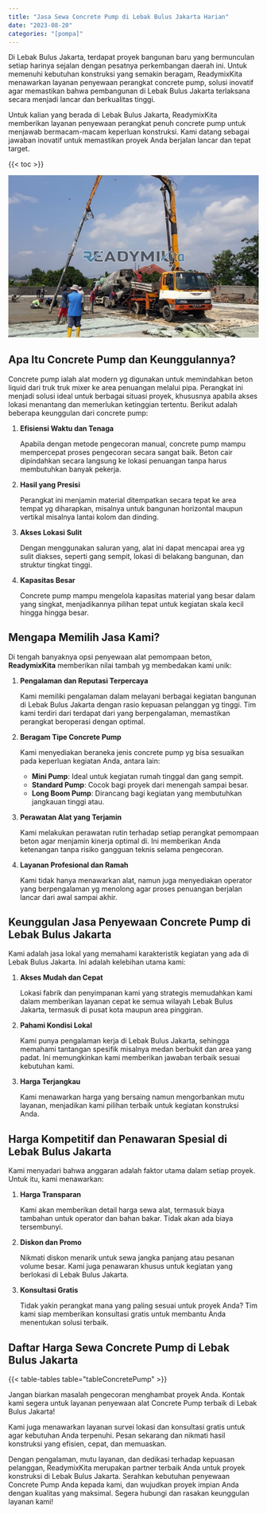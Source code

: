 ```yaml
---
title: "Jasa Sewa Concrete Pump di Lebak Bulus Jakarta Harian"
date: "2023-08-20"
categories: "[pompa]"
---
```


Di Lebak Bulus Jakarta, terdapat proyek bangunan baru yang bermunculan setiap harinya sejalan dengan pesatnya perkembangan daerah ini. Untuk memenuhi kebutuhan konstruksi yang semakin beragam, ReadymixKita menawarkan layanan penyewaan perangkat concrete pump, solusi inovatif agar memastikan bahwa pembangunan di Lebak Bulus Jakarta terlaksana secara menjadi lancar dan berkualitas tinggi.

Untuk kalian yang berada di Lebak Bulus Jakarta, ReadymixKita memberikan layanan penyewaan perangkat penuh concrete pump untuk menjawab bermacam-macam keperluan konstruksi. Kami datang sebagai jawaban inovatif untuk memastikan proyek Anda berjalan lancar dan tepat target.

{{< toc >}}

![Jasa Sewa Concrete Pump di Lebak Bulus Jakarta Harian](/images/pompa/sewa-pompa-10.jpg)

## Apa Itu Concrete Pump dan Keunggulannya?

Concrete pump ialah alat modern yg digunakan untuk memindahkan beton liquid dari truk truk mixer ke area penuangan melalui pipa. Perangkat ini menjadi solusi ideal untuk berbagai situasi proyek, khususnya apabila akses lokasi menantang dan memerlukan ketinggian tertentu. Berikut adalah beberapa keunggulan dari concrete pump:

1. **Efisiensi Waktu dan Tenaga**

   Apabila dengan metode pengecoran manual, concrete pump mampu mempercepat proses pengecoran secara sangat baik. Beton cair dipindahkan secara langsung ke lokasi penuangan tanpa harus membutuhkan banyak pekerja.

2. **Hasil yang Presisi**

   Perangkat ini menjamin material ditempatkan secara tepat ke area tempat yg diharapkan, misalnya untuk bangunan horizontal maupun vertikal misalnya lantai kolom dan dinding.

3. **Akses Lokasi Sulit**

   Dengan menggunakan saluran yang, alat ini dapat mencapai area yg sulit diakses, seperti gang sempit, lokasi di belakang bangunan, dan struktur tingkat tinggi.

4. **Kapasitas Besar**

   Concrete pump mampu mengelola kapasitas material yang besar dalam yang singkat, menjadikannya pilihan tepat untuk kegiatan skala kecil hingga hingga besar.

## Mengapa Memilih Jasa Kami?

Di tengah banyaknya opsi penyewaan alat pemompaan beton, **ReadymixKita** memberikan nilai tambah yg membedakan kami unik:

1. **Pengalaman dan Reputasi Terpercaya**

   Kami memiliki pengalaman dalam melayani berbagai kegiatan bangunan di Lebak Bulus Jakarta dengan rasio kepuasan pelanggan yg tinggi. Tim kami terdiri dari terdapat dari yang berpengalaman, memastikan perangkat beroperasi dengan optimal.

2. **Beragam Tipe Concrete Pump**

   Kami menyediakan beraneka jenis concrete pump yg bisa sesuaikan pada keperluan kegiatan Anda, antara lain:
   - **Mini Pump**: Ideal untuk kegiatan rumah tinggal dan gang sempit.
   - **Standard Pump**: Cocok bagi proyek dari menengah sampai besar.
   - **Long Boom Pump**: Dirancang bagi kegiatan yang membutuhkan jangkauan tinggi atau.

3. **Perawatan Alat yang Terjamin**

   Kami melakukan perawatan rutin terhadap setiap perangkat pemompaan beton agar menjamin kinerja optimal di. Ini memberikan Anda ketenangan tanpa risiko gangguan teknis selama pengecoran.

4. **Layanan Profesional dan Ramah**

   Kami tidak hanya menawarkan alat, namun juga menyediakan operator yang berpengalaman yg menolong agar proses penuangan berjalan lancar dari awal sampai akhir.

## Keunggulan Jasa Penyewaan Concrete Pump di Lebak Bulus Jakarta

Kami adalah jasa lokal yang memahami karakteristik kegiatan yang ada di Lebak Bulus Jakarta. Ini adalah kelebihan utama kami:

1. **Akses Mudah dan Cepat**

   Lokasi fabrik dan penyimpanan kami yang strategis memudahkan kami dalam memberikan layanan cepat ke semua wilayah Lebak Bulus Jakarta, termasuk di pusat kota maupun area pinggiran.

2. **Pahami Kondisi Lokal**

   Kami punya pengalaman kerja di Lebak Bulus Jakarta, sehingga memahami tantangan spesifik misalnya medan berbukit dan area yang padat. Ini memungkinkan kami memberikan jawaban terbaik sesuai kebutuhan kami.

3. **Harga Terjangkau**

   Kami menawarkan harga yang bersaing namun mengorbankan mutu layanan, menjadikan kami pilihan terbaik untuk kegiatan konstruksi Anda.

## Harga Kompetitif dan Penawaran Spesial di Lebak Bulus Jakarta

Kami menyadari bahwa anggaran adalah faktor utama dalam setiap proyek. Untuk itu, kami menawarkan:

1. **Harga Transparan**

   Kami akan memberikan detail harga sewa alat, termasuk biaya tambahan untuk operator dan bahan bakar. Tidak akan ada biaya tersembunyi.

2. **Diskon dan Promo**

   Nikmati diskon menarik untuk sewa jangka panjang atau pesanan volume besar. Kami juga penawaran khusus untuk kegiatan yang berlokasi di Lebak Bulus Jakarta.

3. **Konsultasi Gratis**

   Tidak yakin perangkat mana yang paling sesuai untuk proyek Anda? Tim kami siap memberikan konsultasi gratis untuk membantu Anda menentukan solusi terbaik.

## Daftar Harga Sewa Concrete Pump di Lebak Bulus Jakarta

{{< table-tables table="tableConcretePump" >}}

Jangan biarkan masalah pengecoran menghambat proyek Anda. Kontak kami segera untuk layanan penyewaan alat Concrete Pump terbaik di Lebak Bulus Jakarta!

Kami juga menawarkan layanan survei lokasi dan konsultasi gratis untuk agar kebutuhan Anda terpenuhi. Pesan sekarang dan nikmati hasil konstruksi yang efisien, cepat, dan memuaskan.

Dengan pengalaman, mutu layanan, dan dedikasi terhadap kepuasan pelanggan, ReadymixKita merupakan partner terbaik Anda untuk proyek konstruksi di Lebak Bulus Jakarta. Serahkan kebutuhan penyewaan Concrete Pump Anda kepada kami, dan wujudkan proyek impian Anda dengan kualitas yang maksimal. Segera hubungi dan rasakan keunggulan layanan kami!